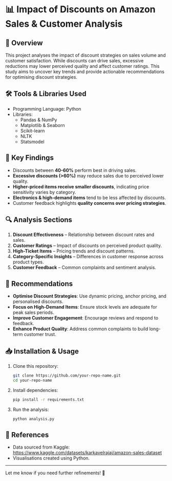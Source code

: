 # 📊 Impact of Discounts on Amazon Sales & Customer Analysis

## 📖 Overview  
This project analyses the impact of discount strategies on sales volume and customer satisfaction. While discounts can drive sales, excessive reductions may lower perceived quality and affect customer ratings. This study aims to uncover key trends and provide actionable recommendations for optimising discount strategies.  

## 🛠 Tools & Libraries Used  
- Programming Language: Python   
- Libraries:
   - Pandas & NumPy  
   - Matplotlib & Seaborn   
   - Scikit-learn    
   - NLTK
   - Statsmodel

## 📌 Key Findings  
- Discounts between **40-60%** perform best in driving sales.  
- **Excessive discounts (>60%)** may reduce sales due to perceived lower quality.  
- **Higher-priced items receive smaller discounts**, indicating price sensitivity varies by category.  
- **Electronics & high-demand items** tend to be less affected by discounts.  
- Customer feedback highlights **quality concerns over pricing strategies**.  

## 🔍 Analysis Sections  
1. **Discount Effectiveness** – Relationship between discount rates and sales.  
2. **Customer Ratings** – Impact of discounts on perceived product quality.  
3. **High-Ticket Items** – Pricing trends and discount patterns.  
4. **Category-Specific Insights** – Differences in customer response across product types.  
5. **Customer Feedback** – Common complaints and sentiment analysis.  

## 📢 Recommendations  
- **Optimise Discount Strategies**: Use dynamic pricing, anchor pricing, and personalised discounts.  
- **Focus on High-Demand Items**: Ensure stock levels are adequate for peak sales periods.  
- **Improve Customer Engagement**: Encourage reviews and respond to feedback.  
- **Enhance Product Quality**: Address common complaints to build long-term customer trust.  

## 📥 Installation & Usage  
1. Clone this repository:  
   ```bash
   git clone https://github.com/your-repo-name.git
   cd your-repo-name
   ```
2. Install dependencies:  
   ```bash
   pip install -r requirements.txt
   ```
3. Run the analysis:  
   ```bash
   python analysis.py
   ```  

## 📎 References  
- Data sourced from Kaggle: https://www.kaggle.com/datasets/karkavelrajaj/amazon-sales-dataset
- Visualisations created using Python.  

---  
Let me know if you need further refinements! 🚀
